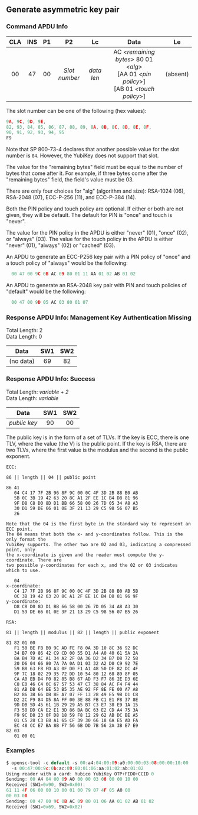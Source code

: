 <!-- Copyright 2021 Yubico AB

Licensed under the Apache License, Version 2.0 (the "License");
you may not use this file except in compliance with the License.
You may obtain a copy of the License at

    http://www.apache.org/licenses/LICENSE-2.0

Unless required by applicable law or agreed to in writing, software
distributed under the License is distributed on an "AS IS" BASIS,
WITHOUT WARRANTIES OR CONDITIONS OF ANY KIND, either express or implied.
See the License for the specific language governing permissions and
limitations under the License. -->


## Generate asymmetric key pair

### Command APDU Info

CLA | INS | P1 | P2 | Lc | Data | Le
:---: | :---: | :---: | :---: | :---: | :---: | :---:
00 | 47 | 00 | *Slot number* | *data len* | AC *\<remaining bytes\>* 80 01 *\<alg\>* <br />\[AA 01 *\<pin policy\>*\] <br />\[AB 01 *\<touch policy\>*\] | (absent)

The slot number can be one of the following (hex values):

```C
9A, 9C, 9D, 9E,
82, 93, 84, 85, 86, 87, 88, 89, 8A, 8B, 8C, 8D, 8E, 8F,
90, 91, 92, 93, 94, 95
F9
```

Note that SP 800-73-4 declares that another possible value for the slot number is `04`.
However, the YubiKey does not support that slot.

The value for the "remaining bytes" field must be equal to the number of bytes that come after it. For example, if three bytes come after the "remaining bytes" field, the field's value must be 03.

There are only four choices for "alg" (algorithm and size): RSA-1024 (06),
RSA-2048 (07), ECC-P-256 (11), and ECC-P-384 (14).

Both the PIN policy and touch policy are optional. If either or both are not given, they
will be default. The default for PIN is "once" and touch is "never".

The value for the PIN policy in the APDU is either "never" (01), "once" (02), or
"always" (03). The value for the touch policy in the APDU is either "never" (01),
"always" (02) or "cached" (03).

An APDU to generate an ECC-P256 key pair with a PIN policy of "once" and a touch policy
of "always" would be the following:

```C
  00 47 00 9C 0B AC 09 80 01 11 AA 01 02 AB 01 02
```

An APDU to generate an RSA-2048 key pair with PIN and touch policies of "default" would be
the following:

```C
  00 47 00 9D 05 AC 03 80 01 07
```

### Response APDU Info: Management Key Authentication Missing

Total Length: 2\
Data Length: 0

Data | SW1 | SW2
:---: | :---: | :---:
(no data) | 69 | 82

### Response APDU Info: Success

Total Length: *variable + 2*\
Data Length: *variable*

Data | SW1 | SW2
:---: | :---: | :---:
*public key* | 90 | 00

The public key is in the form of a set of TLVs. If the key is ECC, there is one TLV, where
the value (the V) is the public point. If the key is RSA, there are two TLVs, where the
first value is the modulus and the second is the public exponent.

```
ECC:

86 || length || 04 || public point

86 41
   04 C4 17 7F 2B 96 8F 9C 00 0C 4F 3D 2B 88 B0 AB
   5B 0C 3B 19 42 63 20 8C A1 2F EE 1C B4 D8 81 96
   9F D8 C8 D0 8D D1 BB 66 58 00 26 7D 05 34 A8 A3
   30 D1 59 DE 66 01 0E 3F 21 13 29 C5 98 56 07 B5
   26

Note that the 04 is the first byte in the standard way to represent an ECC point.
The 04 means that both the x- and y-coordinates follow. This is the only format the
YubiKey supports. The other two are 02 and 03, indicating a compressed point, only
the x-coordinate is given and the reader must compute the y-coordinate. There are
two possible y-coordinates for each x, and the 02 or 03 indicates which to use.

   04
x-coordinate:
   C4 17 7F 2B 96 8F 9C 00 0C 4F 3D 2B 88 B0 AB 5B
   0C 3B 19 42 63 20 8C A1 2F EE 1C B4 D8 81 96 9F
y-coordinate:
   D8 C8 D0 8D D1 BB 66 58 00 26 7D 05 34 A8 A3 30
   D1 59 DE 66 01 0E 3F 21 13 29 C5 98 56 07 B5 26
```

```
RSA:

81 || length || modulus || 82 || length || public exponent

81 82 01 00
   F1 50 BE FB B0 9C AD FE F8 0A 3D 10 8C 36 92 DC
   34 B7 09 86 42 C9 CD 00 55 D1 A4 A0 40 61 5A 2A
   8A B4 7D AC A1 34 A2 2F 0A 36 D2 34 B7 D8 72 58
   20 D6 04 66 80 7A 7A 0A D1 03 32 A2 D0 C9 92 7E
   59 B8 63 F8 FD A3 0F D0 F1 A1 48 50 DF 82 DC 4F
   9F 7C 18 02 29 35 72 DD 10 54 80 12 68 89 8F 05
   CA A0 EB D4 F0 82 85 B8 67 AD F3 F7 86 2E D3 6E
   C8 E0 46 C4 6C 67 57 53 47 C7 38 84 AC F4 F4 44
   81 AB DB 64 EE 53 B5 35 AE 92 FF 8E FE 00 A7 A8
   B2 86 3B 66 DB 8E A7 07 FF 13 28 49 E5 9B D1 C8
   D2 2C F9 84 D5 8A FF 00 3E 88 FB C1 E1 F8 37 8E
   9D DB 5D 45 61 1B 29 29 A5 B7 C3 E7 38 E9 1A 15
   F3 58 DD CA E2 E1 3D 86 BA BC 63 E2 CD A4 75 3A
   F9 9C D8 23 0F D8 18 59 F8 12 29 62 AB DC BE A5
   01 C5 28 C3 E8 A1 65 CF 39 30 66 18 6A E5 AD FA
   EC 48 CC E7 BA 8B F7 56 6B DD 7B 56 2A 3B E7 E9
82 03
   01 00 01
```

### Examples

```C
$ opensc-tool -c default -s 00:a4:04:00:09:a0:00:00:03:08:00:00:10:00
  -s 00:47:00:9c:0b:ac:09:80:01:06:aa:01:02:ab:01:02
Using reader with a card: Yubico YubiKey OTP+FIDO+CCID 0
Sending: 00 A4 04 00 09 A0 00 00 03 08 00 00 10 00
Received (SW1=0x90, SW2=0x00):
61 11 4F 06 00 00 10 00 01 00 79 07 4F 05 A0 00
00 03 08
Sending: 00 47 00 9C 0B AC 09 80 01 06 AA 01 02 AB 01 02
Received (SW1=0x69, SW2=0x82)
```
